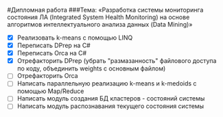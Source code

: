 #Дипломная работа
###Тема: «Разработка системы мониторинга состояния ЛА (Integrated System Health Monitoring) на основе алгоритмов интеллектуального анализа данных (Data Mining)»

- [x] Реализовать k-means с помощью LINQ
- [x] Переписать DPrep на C#
- [x] Переписать Orca на C#
- [x] Отрефакторить DPrep (убрать "размазанность" файлового доступа по коду, объединить weights с основным файлом)
- [ ] Отрефакторить Orca
- [ ] Написать параллельную реализацию k-means и k-medoids с помощью Map/Reduce
- [ ] Написать модуль создания БД кластеров - состояний системы
- [ ] Написать модуль распознавания текущего состояния системы
